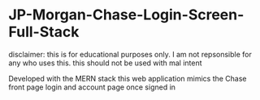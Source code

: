 # JP-Morgan-Chase-Login-Screen-Full-Stack
disclaimer: this is for educational purposes only. I am not repsonsible for any who uses this. this should not be used with mal intent

Developed with the MERN stack this web application mimics the Chase front page login and account page once signed in
